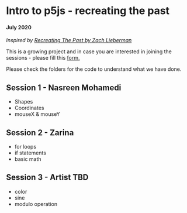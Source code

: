 # Intro to p5js - recreating the past
#### July 2020

*Inspired by [Recreating The Past by Zach Lieberman](https://github.com/ofZach/RTP_SFPC_SUMMER20)*

This is a growing project and in case you are interested in joining the sessions - please fill this [form.](https://forms.gle/gikAh2nWgZJMHtJc7)

Please check the folders for the code to understand what we have done. 

## Session 1 - Nasreen Mohamedi
- Shapes
- Coordinates
- mouseX & mouseY

## Session 2 - Zarina
- for loops
- if statements
- basic math

## Session 3 - Artist TBD
- color
- sine
- modulo operation
